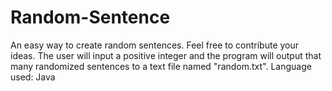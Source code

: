 # Random-Sentence
An easy way to create random sentences. Feel free to contribute your ideas.
The user will input a positive integer and the program will output that many randomized sentences to a text file named "random.txt".
Language used: Java
